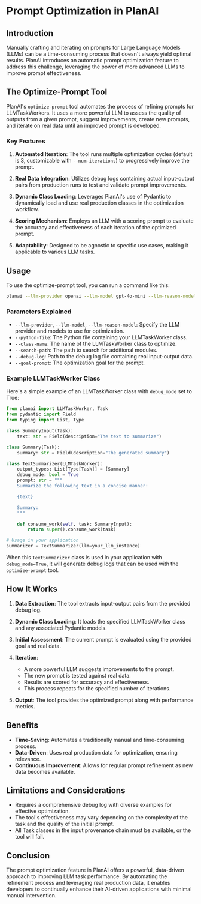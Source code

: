 # Prompt Optimization in PlanAI

## Introduction

Manually crafting and iterating on prompts for Large Language Models (LLMs) can be a time-consuming process that doesn't always yield optimal results. PlanAI introduces an automatic prompt optimization feature to address this challenge, leveraging the power of more advanced LLMs to improve prompt effectiveness.

## The Optimize-Prompt Tool

PlanAI's `optimize-prompt` tool automates the process of refining prompts for LLMTaskWorkers. It uses a more powerful LLM to assess the quality of outputs from a given prompt, suggest improvements, create new prompts, and iterate on real data until an improved prompt is developed.

### Key Features

1. **Automated Iteration**: The tool runs multiple optimization cycles (default is 3, customizable with `--num-iterations`) to progressively improve the prompt.

2. **Real Data Integration**: Utilizes debug logs containing actual input-output pairs from production runs to test and validate prompt improvements.

3. **Dynamic Class Loading**: Leverages PlanAI's use of Pydantic to dynamically load and use real production classes in the optimization workflow.

4. **Scoring Mechanism**: Employs an LLM with a scoring prompt to evaluate the accuracy and effectiveness of each iteration of the optimized prompt.

5. **Adaptability**: Designed to be agnostic to specific use cases, making it applicable to various LLM tasks.

## Usage

To use the optimize-prompt tool, you can run a command like this:

```bash
planai --llm-provider openai --llm-model gpt-4o-mini --llm-reason-model gpt-4o optimize-prompt --python-file your_app.py --class-name YourLLMTaskWorker --search-path . --debug-log debug/YourLLMTaskWorker.json --goal-prompt "Your optimization goal here"
```

### Parameters Explained

- `--llm-provider`, `--llm-model`, `--llm-reason-model`: Specify the LLM provider and models to use for optimization.
- `--python-file`: The Python file containing your LLMTaskWorker class.
- `--class-name`: The name of the LLMTaskWorker class to optimize.
- `--search-path`: The path to search for additional modules.
- `--debug-log`: Path to the debug log file containing real input-output data.
- `--goal-prompt`: The optimization goal for the prompt.

### Example LLMTaskWorker Class

Here's a simple example of an LLMTaskWorker class with `debug_mode` set to True:

```python
from planai import LLMTaskWorker, Task
from pydantic import Field
from typing import List, Type

class SummaryInput(Task):
    text: str = Field(description="The text to summarize")

class Summary(Task):
    summary: str = Field(description="The generated summary")

class TextSummarizer(LLMTaskWorker):
    output_types: List[Type[Task]] = [Summary]
    debug_mode: bool = True
    prompt: str = """
    Summarize the following text in a concise manner:

    {text}

    Summary:
    """

    def consume_work(self, task: SummaryInput):
        return super().consume_work(task)

# Usage in your application
summarizer = TextSummarizer(llm=your_llm_instance)
```

When this `TextSummarizer` class is used in your application with `debug_mode=True`, it will generate debug logs that can be used with the `optimize-prompt` tool.

## How It Works

1. **Data Extraction**: The tool extracts input-output pairs from the provided debug log.

2. **Dynamic Class Loading**: It loads the specified LLMTaskWorker class and any associated Pydantic models.

3. **Initial Assessment**: The current prompt is evaluated using the provided goal and real data.

4. **Iteration**:
   - A more powerful LLM suggests improvements to the prompt.
   - The new prompt is tested against real data.
   - Results are scored for accuracy and effectiveness.
   - This process repeats for the specified number of iterations.

5. **Output**: The tool provides the optimized prompt along with performance metrics.

## Benefits

- **Time-Saving**: Automates a traditionally manual and time-consuming process.
- **Data-Driven**: Uses real production data for optimization, ensuring relevance.
- **Continuous Improvement**: Allows for regular prompt refinement as new data becomes available.

## Limitations and Considerations

- Requires a comprehensive debug log with diverse examples for effective optimization.
- The tool's effectiveness may vary depending on the complexity of the task and the quality of the initial prompt.
- All Task classes in the input provenance chain must be available, or the tool will fail.

## Conclusion

The prompt optimization feature in PlanAI offers a powerful, data-driven approach to improving LLM task performance. By automating the refinement process and leveraging real production data, it enables developers to continually enhance their AI-driven applications with minimal manual intervention.